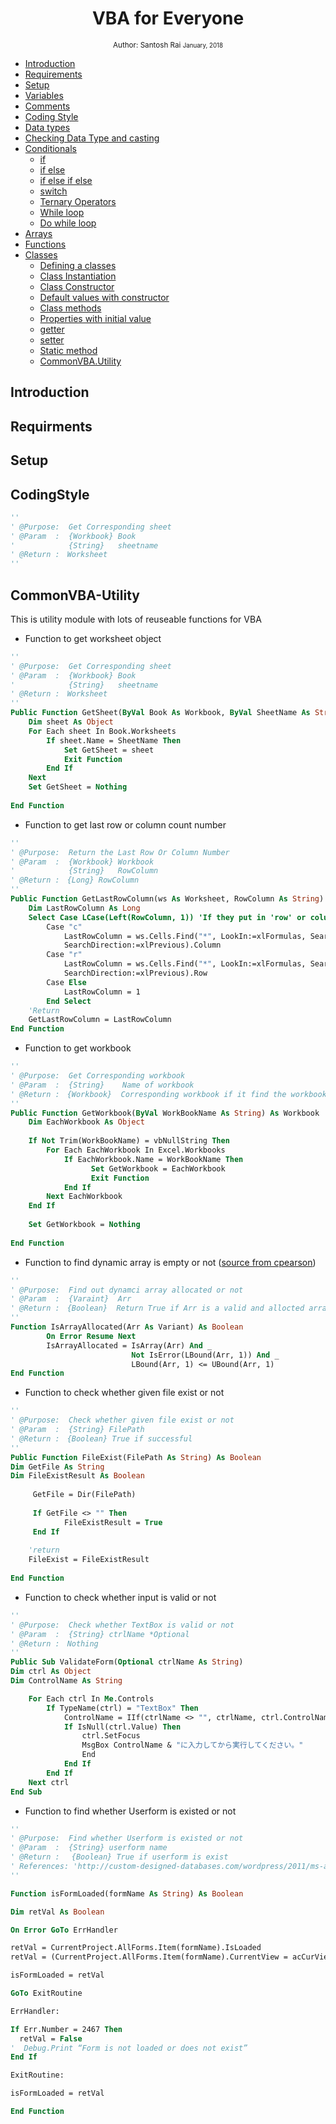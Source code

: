 <div align="center">
<h1> VBA for Everyone </h1>

<sub>Author: Santosh Rai
<small> January, 2018</small>
</sub>

</div>

- [Introduction](#introduction)
- [Requirements](#requirements)
- [Setup](#setup)
- [Variables](#variables)
- [Comments](#comments)
- [Coding Style](#codingstyle)
- [Data types](#data-types)
- [Checking Data Type and casting](#data-types-casting)
- [Conditionals](#conditionals)
  - [if](#if)
  - [if else](#if-else)
  - [if else if else](#if-else-if-else)
  - [switch](#switch)
  - [Ternary Operators](#ternary-operators)
  - [While loop](#while-loop)
  - [Do while loop](#do-while-loop)
- [Arrays](#arrays)
- [Functions](#functions)
- [Classes](#classes)
  - [Defining a classes](#defining-a-classes)
  - [Class Instantiation](#class-instantiation)
  - [Class Constructor](#class-constructor)
  - [Default values with constructor](#default-values-with-constructor)
  - [Class methods](#class-methods)
  - [Properties with initial value](#properties-with-initial-value)
  - [getter](#getter)
  - [setter](#setter)
  - [Static method](#static-method)
  - [CommonVBA.Utility](#CommonVBA-Utility)


## Introduction
<!-- TODO: add -->
## Requirments
<!-- TODO: add -->
## Setup
<!-- TODO: add -->
## CodingStyle
<!-- TODO: add -->
```vb
''
' @Purpose:  Get Corresponding sheet
' @Param  :  {Workbook} Book
'            {String}   sheetname　
' @Return :　Worksheet
''
```

## CommonVBA-Utility
This is utility module with lots of reuseable functions for VBA
* Function to get worksheet object

```vb
''
' @Purpose:  Get Corresponding sheet
' @Param  :  {Workbook} Book
'            {String}   sheetname　
' @Return :　Worksheet
''
Public Function GetSheet(ByVal Book As Workbook, ByVal SheetName As String) As Worksheet
    Dim sheet As Object
    For Each sheet In Book.Worksheets
        If sheet.Name = SheetName Then
            Set GetSheet = sheet
            Exit Function
        End If
    Next
    Set GetSheet = Nothing
    
End Function
```
* Function to get last row or column count number
```vb
''
' @Purpose:  Return the Last Row Or Column Number
' @Param  :  {Workbook} Workbook
'            {String}   RowColumn
' @Return :　{Long} RowColumn
''
Public Function GetLastRowColumn(ws As Worksheet, RowColumn As String) As Long
    Dim LastRowColumn As Long
    Select Case LCase(Left(RowColumn, 1)) 'If they put in 'row' or column instead of 'r' or 'c'.
        Case "c"
            LastRowColumn = ws.Cells.Find("*", LookIn:=xlFormulas, SearchOrder:=xlByColumns, _
            SearchDirection:=xlPrevious).Column
        Case "r"
            LastRowColumn = ws.Cells.Find("*", LookIn:=xlFormulas, SearchOrder:=xlByRows, _
            SearchDirection:=xlPrevious).Row
        Case Else
            LastRowColumn = 1
        End Select
    'Return
    GetLastRowColumn = LastRowColumn
End Function
```

* Function to get workbook
```vb
''
' @Purpose:  Get Corresponding workbook
' @Param  :  {String}    Name of workbook
' @Return :　{Workbook}  Corresponding workbook if it find the workbook otherwise Nothing
''
Public Function GetWorkbook(ByVal WorkBookName As String) As Workbook
    Dim EachWorkbook As Object
    
    If Not Trim(WorkBookName) = vbNullString Then
        For Each EachWorkbook In Excel.Workbooks
            If EachWorkbook.Name = WorkBookName Then
                  Set GetWorkbook = EachWorkbook
                  Exit Function
            End If
        Next EachWorkbook
    End If
    
    Set GetWorkbook = Nothing
    
End Function 
```

* Function to find dynamic array is empty or not
([source from cpearson](http://www.cpearson.com/excel/IsArrayAllocated.aspx))
```vb
''
' @Purpose:  Find out dynamci array allocated or not
' @Param  :  {Varaint}  Arr
' @Return :　{Boolean}  Return True if Arr is a valid and allocted array
''
Function IsArrayAllocated(Arr As Variant) As Boolean
        On Error Resume Next
        IsArrayAllocated = IsArray(Arr) And _
                           Not IsError(LBound(Arr, 1)) And _
                           LBound(Arr, 1) <= UBound(Arr, 1)
End Function                           
```

* Function to check whether given file exist or not
```vb
''
' @Purpose:  Check whether given file exist or not
' @Param  :  {String} FilePath
' @Return :　{Boolean} True if successful
''
Public Function FileExist(FilePath As String) As Boolean
Dim GetFile As String
Dim FileExistResult As Boolean
    
     GetFile = Dir(FilePath)
    
     If GetFile <> "" Then
            FileExistResult = True
     End If
    
    'return
    FileExist = FileExistResult
    
End Function
```

* Function to check whether input is valid or not

```vb
''
' @Purpose:  Check whether TextBox is valid or not
' @Param  :  {String} ctrlName *Optional
' @Return :　Nothing
''
Public Sub ValidateForm(Optional ctrlName As String)
Dim ctrl As Object
Dim ControlName As String

    For Each ctrl In Me.Controls
        If TypeName(ctrl) = "TextBox" Then
            ControlName = IIf(ctrlName <> "", ctrlName, ctrl.ControlName)
            If IsNull(ctrl.Value) Then
                ctrl.SetFocus
                MsgBox ControlName & "に入力してから実行してください。"
                End
            End If
        End If
    Next ctrl
End Sub

```

* Function to find whether Userform is existed or not

```vb
''
' @Purpose:  Find whether Userform is existed or not
' @Param  :  {String} userform name
' @Return :　 {Boolean} True if userform is exist
' References: 'http://custom-designed-databases.com/wordpress/2011/ms-access-vba-does-form-exist-function/
''

Function isFormLoaded(formName As String) As Boolean

Dim retVal As Boolean

On Error GoTo ErrHandler

retVal = CurrentProject.AllForms.Item(formName).IsLoaded
retVal = (CurrentProject.AllForms.Item(formName).CurrentView = acCurViewDatasheet Or CurrentProject.AllForms.Item(formName).CurrentView = acCurViewFormBrowse)

isFormLoaded = retVal

GoTo ExitRoutine

ErrHandler:

If Err.Number = 2467 Then
  retVal = False
'  Debug.Print “Form is not loaded or does not exist”
End If

ExitRoutine:

isFormLoaded = retVal

End Function


```
